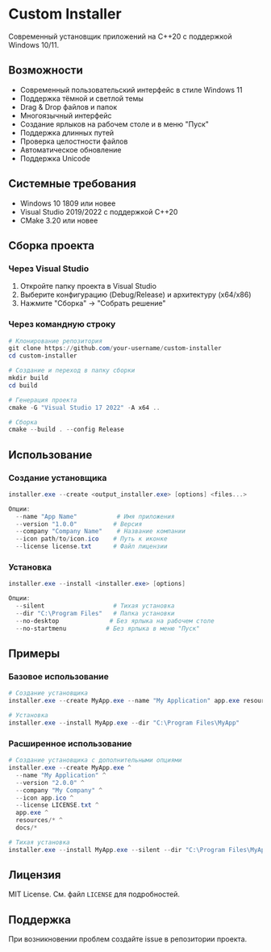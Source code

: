 # Custom Installer

Современный установщик приложений на C++20 с поддержкой Windows 10/11.

## Возможности

- Современный пользовательский интерфейс в стиле Windows 11
- Поддержка тёмной и светлой темы
- Drag & Drop файлов и папок
- Многоязычный интерфейс
- Создание ярлыков на рабочем столе и в меню "Пуск"
- Поддержка длинных путей
- Проверка целостности файлов
- Автоматическое обновление
- Поддержка Unicode

## Системные требования

- Windows 10 1809 или новее
- Visual Studio 2019/2022 с поддержкой C++20
- CMake 3.20 или новее

## Сборка проекта

### Через Visual Studio

1. Откройте папку проекта в Visual Studio
2. Выберите конфигурацию (Debug/Release) и архитектуру (x64/x86)
3. Нажмите "Сборка" -> "Собрать решение"

### Через командную строку

```powershell
# Клонирование репозитория
git clone https://github.com/your-username/custom-installer
cd custom-installer

# Создание и переход в папку сборки
mkdir build
cd build

# Генерация проекта
cmake -G "Visual Studio 17 2022" -A x64 ..

# Сборка
cmake --build . --config Release
```

## Использование

### Создание установщика

```powershell
installer.exe --create <output_installer.exe> [options] <files...>

Опции:
  --name "App Name"           # Имя приложения
  --version "1.0.0"          # Версия
  --company "Company Name"    # Название компании
  --icon path/to/icon.ico    # Путь к иконке
  --license license.txt      # Файл лицензии
```

### Установка

```powershell
installer.exe --install <installer.exe> [options]

Опции:
  --silent                   # Тихая установка
  --dir "C:\Program Files"   # Папка установки
  --no-desktop              # Без ярлыка на рабочем столе
  --no-startmenu           # Без ярлыка в меню "Пуск"
```

## Примеры

### Базовое использование

```powershell
# Создание установщика
installer.exe --create MyApp.exe --name "My Application" app.exe resources/* 

# Установка
installer.exe --install MyApp.exe --dir "C:\Program Files\MyApp"
```

### Расширенное использование

```powershell
# Создание установщика с дополнительными опциями
installer.exe --create MyApp.exe ^
  --name "My Application" ^
  --version "2.0.0" ^
  --company "My Company" ^
  --icon app.ico ^
  --license LICENSE.txt ^
  app.exe ^
  resources/* ^
  docs/*

# Тихая установка
installer.exe --install MyApp.exe --silent --dir "C:\Program Files\MyApp"
```

## Лицензия

MIT License. См. файл `LICENSE` для подробностей.

## Поддержка

При возникновении проблем создайте issue в репозитории проекта. 